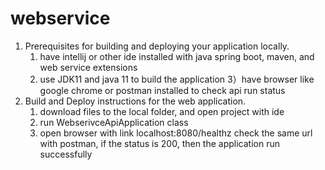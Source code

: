 # webservice
1. Prerequisites for building and deploying your application locally. 
   1) have intellij or other ide installed with java spring boot, maven, and web service extensions
   2) use JDK11 and java 11 to build the application 
   3）have browser like google chrome or postman installed to check api run status 
2. Build and Deploy instructions for the web application. 
   1) download files to the local folder, and open project with ide
   2) run WebserivceApiApplication class 
   3) open browser with link localhost:8080/healthz check the same url with postman, if the status is 200, then the application run successfully